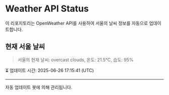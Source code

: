 
# Weather API Status

이 리포지토리는 OpenWeather API를 사용하여 서울의 날씨 정보를 자동으로 업데이트합니다.

## 현재 서울 날씨
> 서울의 현재 날씨: overcast clouds, 온도: 21.5°C, 습도: 95%

⏳ 업데이트 시간: 2025-06-26 17:15:41 (UTC)

---
자동 업데이트 봇에 의해 관리됩니다.
